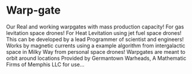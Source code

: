 # Warp-gate
Our Real and working warpgates with mass production capacity! For gas levitation space drones! For Heat Levitation using jet fuel space drones!
This can be developed by a lead Programmer of scientist and engineers!
Works by magnetic currents using a example algorithm from intergalactic space in Milky Way from personal space drones!
Warpgates are meant to orbit around locations
Provided by Germantown Warheads, A Mathematic Firms of Memphis LLC for use...

